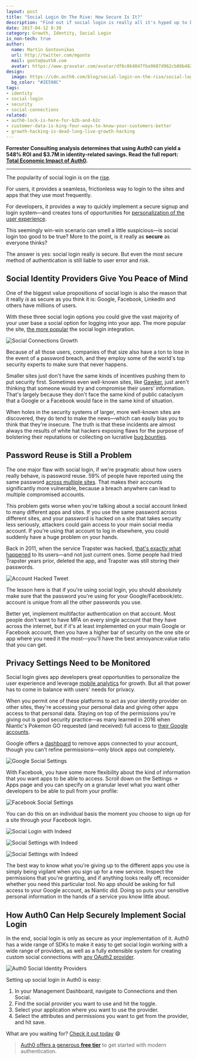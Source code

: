 ```yaml
---
layout: post
title: "Social Login On The Rise: How Secure Is It?"
description: "Find out if social login is really all it's hyped up to be."
date: 2017-04-12 8:30
category: Growth, Identity, Social Login
is_non-tech: true
author:
  name: Martin Gontovnikas
  url: http://twitter.com/mgonto
  mail: gonto@auth0.com
  avatar: https://www.gravatar.com/avatar/df6c864847fba9687d962cb80b482764??s=60
design:
  image: https://cdn.auth0.com/blog/social-login-on-the-rise/social-login-logo.png
  bg_color: "#2E598C"
tags:
- identity
- social-login
- security
- social-connections
related:
- auth0-lock-is-here-for-b2b-and-b2c
- customer-data-is-king-four-ways-to-know-your-customers-better
- growth-hacking-is-dead-long-live-growth-hacking
---
```


<div class="alert alert-info alert-icon">
  <i class="icon-budicon-500"></i>
  <strong>Forrester Consulting analysis determines that using Auth0 can yield a 548% ROI and $3.7M in identity-related savings. Read the full report: <a href="https://resources.auth0.com/forrester-tei-research-case-study/">Total Economic Impact of Auth0</a>.</strong>
</div>

---

The popularity of social login is on the [rise](https://auth0.com/blog/analysis-of-social-connection-data/).

For users, it provides a seamless, frictionless way to login to the sites and apps that they use most frequently.

For developers, it provides a way to quickly implement a secure signup and login system—and creates tons of opportunities for [personalization of the user experience](https://auth0.com/blog/how-to-use-social-login-to-drive-your-apps-growth/).

This seemingly win-win scenario can smell a little suspicious—is social login too good to be true? More to the point, is it really as **secure** as everyone thinks?

The answer is yes: social login really is secure. But even the most secure method of authentication is still liable to user error and risk.

## Social Identity Providers Give You Peace of Mind

One of the biggest value propositions of social login is also the reason that it really *is* as secure as you think it is: Google, Facebook, LinkedIn and others have millions of users.

With these three social login options you could give the vast majority of your user base a social option for logging into your app. The more popular the site, [the more popular](https://auth0.com/blog/analysis-of-social-connection-data/) the social login integration.

![Social Connections Growth](https://cdn.auth0.com/blog/social-login-on-the-rise/social-connections-usage.png)

Because of all those users, companies of that size also have a ton to lose in the event of a password breach, and they employ some of the world's top security experts to make sure that never happens.

Smaller sites just don't have the same kinds of incentives pushing them to put security first. Sometimes even well-known sites, like [Gawker](http://www.pcmag.com/article2/0,2817,2484486,00.asp), just aren't thinking that someone would try and compromise their users' information. That's largely because they don't face the same kind of public cataclysm that a Google or a Facebook would face in the same kind of situation.

When holes in the security systems of larger, more well-known sites are discovered, they do tend to make the news—which can easily bias you to think that they're insecure. The truth is that these incidents are almost always the results of white hat hackers exposing flaws for the purpose of bolstering their reputations or collecting on lucrative [bug bounties](https://www.facebook.com/whitehat).

## Password Reuse is Still a Problem

The one major flaw with social login, if we're pragmatic about how users really behave, is password reuse. 59% of people have reported using the same password [across multiple sites](http://betanews.com/2015/07/30/59-percent-of-consumers-reuse-passwords/). That makes their accounts significantly more vulnerable, because a breach anywhere can lead to multiple compromised accounts.

This problem gets worse when you're talking about a social account linked to many different apps and sites. If you use the same password across different sites, and your password is hacked on a site that takes security less seriously, attackers could gain access to your main social media account. If you're using that account to log in elsewhere, you could suddenly have a huge problem on your hands.

Back in 2011, when the service Trapster was hacked, [that's exactly what happened](https://www.troyhunt.com/only-secure-password-is-one-you-cant/) to its users—and not just current ones. Some people had tried Trapster years prior, deleted the app, and Trapster was still storing their passwords.

![Account Hacked Tweet](https://cdn.auth0.com/blog/social-login-on-the-rise/10701069image2.png)

The lesson here is that if you're using social login, you should absolutely make sure that the password you're using for your Google/Facebook/etc. account is unique from all the other passwords you use.

Better yet, implement multifactor authentication on that account. Most people don't want to have MFA on every single account that they have across the internet, but if it's at least implemented on your main Google or Facebook account, then you have a higher bar of security on the one site or app where you need it the most—you'll have the best annoyance:value ratio that you can get.

## Privacy Settings Need to be Monitored

Social login gives app developers great opportunities to personalize the user experience and leverage [mobile analytics](https://amplitude.com/mobile-analytics) for growth. But all that power has to come in balance with users' needs for privacy.

When you permit one of these platforms to act as your identity provider on other sites, they're accessing your personal data and giving other apps access to that personal data. Staying on top of the permissions you're giving out is good security practice—as many learned in 2016 when Niantic's Pokemon GO requested (and received) full access to [their Google accounts](https://auth0.com/blog/pokemon-go-catches-all-your-data/).

Google offers a [dashboard](https://security.google.com/settings/security/permissions?pli=1) to remove apps connected to your account, though you can't refine permissions—only block apps out completely.

![Google Social Settings](https://cdn.auth0.com/blog/social-login-on-the-rise/google-settings.png)

With Facebook, you have some more flexibility about the kind of information that you want apps to be able to access. Scroll down on the Settings → Apps page and you can specify on a granular level what you want other developers to be able to pull from your profile:

![Facebook Social Settings](https://cdn.auth0.com/blog/social-login-on-the-rise/facebook-settings.png)

You can do this on an individual basis the moment you choose to sign up for a site through your Facebook login.

![Social Login with Indeed](https://cdn.auth0.com/blog/social-login-on-the-rise/sign-in-indeed.png)

![Social Settings with Indeed](https://cdn.auth0.com/blog/social-login-on-the-rise/login-with-facebook-settings-indeed.png)

![Social Settings with Indeed](https://cdn.auth0.com/blog/social-login-on-the-rise/login-with-facebook-settings-indeed-2.png)

The best way to know what you're giving up to the different apps you use is simply being vigilant when you sign up for a new service. Inspect the permissions that you're granting, and if anything looks really off, reconsider whether you need this particular tool. No app should be asking for full access to your Google account, as Niantic did. Doing so puts your sensitive personal information in the hands of a service you know little about.

## How Auth0 Can Help Securely Implement Social Login

In the end, social login is only as secure as your implementation of it. Auth0 has a wide range of SDKs to make it easy to get social login working with a wide range of providers, as well as a fully extensible system for creating custom social connections with [any OAuth2 provider](https://manage.auth0.com/#/extensions).

![Auth0 Social Identity Providers](https://cdn.auth0.com/blog/social-login-on-the-rise/providers.png)

Setting up social login in Auth0 is easy:

1. In your Management Dashboard, navigate to Connections and then Social.
2. Find the social provider you want to use and hit the toggle.
3. Select your application where you want to use the provider.
4. Select the attributes and permissions you want to get from the provider, and hit save.

What are you waiting for? [Check it out today](https://auth0.com/) 😄

> [Auth0 offers a generous **free tier**](https://auth0.com/pricing) to get started with modern authentication.
